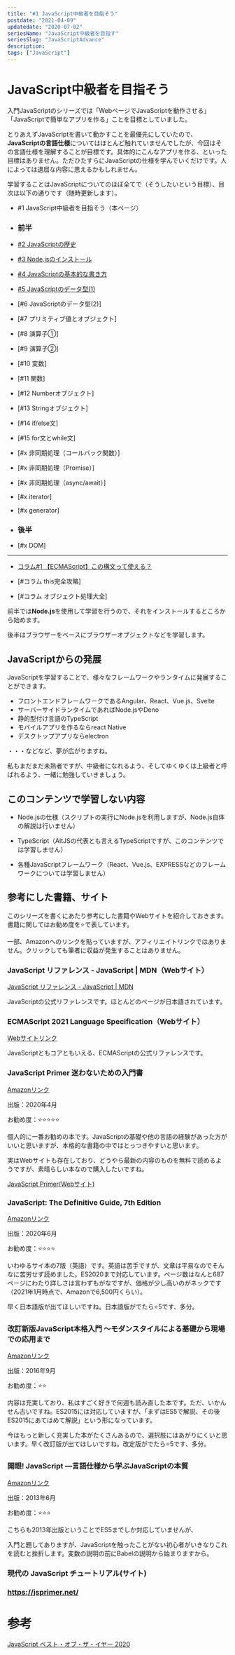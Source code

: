 ```yaml
---
title: "#1 JavaScript中級者を目指そう"
postdate: "2021-04-09"
updatedate: "2020-07-02"
seriesName: "JavaScript中級者を目指す"
seriesSlug: "JavaScriptAdvance"
description: 
tags: ["JavaScript"]
---
```


# JavaScript中級者を目指そう

入門JavaScriptのシリーズでは「WebページでJavaScriptを動作させる」「JavaScriptで簡単なアプリを作る」ことを目標としていました。

とりあえずJavaScriptを書いて動かすことを最優先にしていたので、**JavaScriptの言語仕様**についてはほとんど触れていませんでしたが、今回はその言語仕様を理解することが目標です。具体的にこんなアプリを作る、といった目標はありません。ただひたすらにJavaScriptの仕様を学んでいくだけです。人によっては退屈な内容に思えるかもしれません。

学習することはJavaScriptについてのほぼ全てで（そうしたいという目標）、目次は以下の通りです（随時更新します）。

- \#1 JavaScript中級者を目指そう（本ページ）

- ### 前半

- [#2 JavaScriptの歴史](/JavaScriptAdvance/02/)
- [#3 Node.jsのインストール](http://blog.toriwatari.work/JavaScriptAdvance/03/)
- [#4 JavaScriptの基本的な書き方](http://blog.toriwatari.work/JavaScriptAdvance/04/)
- [#5 JavaScriptのデータ型(1)](http://blog.toriwatari.work/JavaScriptAdvance/05/)
- [#6 JavaScriptのデータ型(2)]
- [#7 プリミティブ値とオブジェクト]
- [#8 演算子①]
- [#9 演算子②]
- [#10 変数]
- [#11 関数]
- [#12 Numberオブジェクト]
- [#13 Stringオブジェクト]
- [#14 if/else文]
- [#15 for文とwhile文]
- [#x 非同期処理（コールバック関数）]
- [#x 非同期処理（Promise）]
- [#x 非同期処理（async/await）]
- [#x iterator]
- [#x generator]

- ### 後半

- [#x DOM]

---

- [コラム#1 【ECMAScript】この構文って使える？](http://blog.toriwatari.work/JavaScriptAdvance/column/01/)

- [#コラム this完全攻略]
- [#コラム オブジェクト処理大全]

前半では**Node.js**を使用して学習を行うので、それをインストールするところから始めます。

後半はブラウザーをベースにブラウザーオブジェクトなどを学習します。

## JavaScriptからの発展

JavaScriptを学習することで、様々なフレームワークやランタイムに発展することができます。

- フロントエンドフレームワークであるAngular、React、Vue.js、Svelte
- サーバーサイドランタイムであればNode.jsやDeno
- 静的型付け言語のTypeScript
- モバイルアプリを作るならreact Native
- デスクトップアプリならelectron

・・・などなど、夢が広がりますね。

私もまだまだ未熟者ですが、中級者になれるよう、そしてゆくゆくは上級者と呼ばれるよう、一緒に勉強していきましょう。

## このコンテンツで学習しない内容

- Node.jsの仕様（スクリプトの実行にNode.jsを利用しますが、Node.js自体の解説は行いません）

- TypeScript（AltJSの代表とも言えるTypeScriptですが、このコンテンツでは学習しません）

- 各種JavaScriptフレームワーク（React、Vue.js、EXPRESSなどのフレームワークについては学習しません）

## 参考にした書籍、サイト

このシリーズを書くにあたり参考にした書籍やWebサイトを紹介しておきます。書籍に関してはお勧め度を⭐️で表しています。

<aside>

一部、Amazonへのリンクを貼っていますが、アフィリエイトリンクではありません。クリックしても筆者に収益が発生することはありません。

</aside>

### JavaScript リファレンス - JavaScript | MDN（Webサイト）

[JavaScript リファレンス - JavaScript | MDN](https://developer.mozilla.org/ja/docs/Web/JavaScript/Reference)

JavaScriptの公式リファレンスです。ほとんどのページが日本語されています。

### ECMAScript 2021 Language Specification（Webサイト）

[Webサイトリンク](https://262.ecma-international.org/11.0/)

JavaScriptともコアともいえる、ECMAScriptの公式リファレンスです。

### JavaScript Primer 迷わないための入門書

[Amazonリンク](https://www.amazon.co.jp/JavaScript-Primer-%E8%BF%B7%E3%82%8F%E3%81%AA%E3%81%84%E3%81%9F%E3%82%81%E3%81%AE%E5%85%A5%E9%96%80%E6%9B%B8-azu/dp/4048930737/ref=cm_cr_arp_d_pl_foot_top?ie=UTF8)

出版：2020年4月

お勧め度：⭐⭐️⭐⭐️⭐️

個人的に一番お勧めの本です。JavaScriptの基礎や他の言語の経験があった方がいいと思いますが、本格的な書籍の中ではとっつきやすいと思います。

実はWebサイトも存在しており、どうやら最新の内容のものを無料で読めるようですが、素晴らしい本なので購入したいですね。

[JavaScript Primer(Webサイト)](https://jsprimer.net/)

### JavaScript: The Definitive Guide, 7th Edition

[Amazonリンク](https://www.amazon.co.jp/Javascript-Definitive-Most-used-Programming-Language/dp/1491952024/ref=pd_lpo_14_t_0/356-6084002-4274440?_encoding=UTF8&pd_rd_i=1491952024&pd_rd_r=4c12a428-25c6-4422-8ba4-1c7b4bf8c7a7&pd_rd_w=oYNI9&pd_rd_wg=d464b&pf_rd_p=43793539-bb55-42ca-a906-e224e71aa7fd&pf_rd_r=0A4E885RX080FC2565YP&psc=1&refRID=0A4E885RX080FC2565YP)

出版：2020年6月

お勧め度：⭐⭐️⭐️⭐️

いわゆるサイ本の7版（英語）です。英語は苦手ですが、文章は平易なのでそんなに苦労せず読めました。ES2020まで対応しています。ページ数はなんと687ページにわたり詳しさは言わずもがなですが、価格が少し高いのがネックです（2021年1月時点で、Amazonで6,500円くらい）。

早く日本語版が出てほしいですね。日本語版がでたら️⭐5です、多分。️

### 改訂新版JavaScript本格入門 ～モダンスタイルによる基礎から現場での応用まで

[Amazonリンク](https://www.amazon.co.jp/dp/B01LYO6C1N/ref=dp-kindle-redirect?_encoding=UTF8&btkr=1)

出版：2016年9月

お勧め度：⭐⭐️

内容は充実しており、私はすごく好きで何週も読み直した本です。ただ、いかんせん古いですね。ES2015には対応していますが、「まずはES5で解説、その後ES2015にあてはめて解説」という形になっています。

今はもっと新しく充実した本がたくさんあるので、選択肢にはあがりにくいと思います。早く改訂版が出てほしいですね。改定版がでたら️⭐5です、多分。️

### 開眼! JavaScript ―言語仕様から学ぶJavaScriptの本質

[Amazonリンク](https://www.amazon.co.jp/%E9%96%8B%E7%9C%BC-JavaScript-%E2%80%95%E8%A8%80%E8%AA%9E%E4%BB%95%E6%A7%98%E3%81%8B%E3%82%89%E5%AD%A6%E3%81%B6JavaScript%E3%81%AE%E6%9C%AC%E8%B3%AA-Cody-Lindley/dp/487311621X/ref=sr_1_6?__mk_ja_JP=%E3%82%AB%E3%82%BF%E3%82%AB%E3%83%8A&crid=1J2KZFHJO1CQN&dchild=1&keywords=javascript+%E3%82%AA%E3%83%A9%E3%82%A4%E3%83%AA%E3%83%BC&qid=1619239437&sprefix=javascript+%2Caps%2C335&sr=8-6)

出版：2013年6月

お勧め度：⭐⭐️⭐️

こちらも2013年出版ということでES5までしか対応していませんが、

入門と題してありますが、JavaScriptを触ったことがない初心者がいきなりこれを読むと挫折します。変数の説明の前にBabelの説明から始まりますから。



### 現代の JavaScript チュートリアル(サイト)

### https://jsprimer.net/




# 参考

[JavaScript ベスト・オブ・ザ・イヤー 2020](https://risingstars.js.org/2020/ja)
